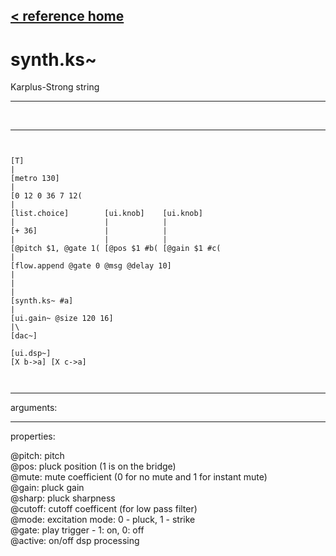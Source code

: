 [< reference home](ceammc_lib.html)
---

# synth.ks~


Karplus-Strong string

---

<br>


---


```


[T]
|
[metro 130]
|
[0 12 0 36 7 12(
|
[list.choice]        [ui.knob]    [ui.knob]
|                    |            |
[+ 36]               |            |
|                    |            |
[@pitch $1, @gate 1( [@pos $1 #b( [@gain $1 #c(
|
[flow.append @gate 0 @msg @delay 10]
|
|
|
[synth.ks~ #a]
|
[ui.gain~ @size 120 16]
|\
[dac~]

[ui.dsp~]
[X b->a] [X c->a]

            
```

---
arguments:


---
properties:

@pitch: 
            pitch<br>
@pos: pluck
            position (1 is on the bridge)<br>
@mute: mute
            coefficient (0 for no mute and 1 for instant mute)<br>
@gain: pluck
            gain<br>
@sharp: pluck
            sharpness<br>
@cutoff: cutoff
            coefficent (for low pass filter)<br>
@mode: 
            excitation mode: 0 - pluck, 1 - strike<br>
@gate: play trigger
            - 1: on, 0: off<br>
@active: on/off dsp
            processing<br>

